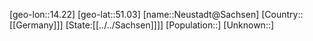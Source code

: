 ﻿---
location: [51.03,14.22]
type: City
tags:
- geo/City


SpocWebEntityId: 32860
isDeleted: false
confidential: public

---
[geo-lon::14.22]
[geo-lat::51.03]
[name::Neustadt@Sachsen]
[Country::[[Germany]]]
[State:[[../../Sachsen]]]]
[Population::]
[Unknown::]

